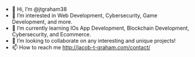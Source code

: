 - 👋 Hi, I’m @jtgraham38
- 👀 I’m interested in Web Development, Cybersecurity, Game Development, and more. 
- 🌱 I’m currently learning IOs App Development, Blockchain Development, Cybersecurity, and Ecommerce.
- 💞️ I’m looking to collaborate on any interesting and unique projects!
- 📫 How to reach me http://jacob-t-graham.com/contact/

<!---
jtgraham38/jtgraham38 is a ✨ special ✨ repository because its `README.md` (this file) appears on your GitHub profile.
You can click the Preview link to take a look at your changes.
--->
